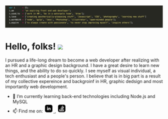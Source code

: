 ![Header](https://github.com/amagsid/amagsid/blob/main/assets/0.jpeg)


# Hello, folks! <img src="https://raw.githubusercontent.com/MartinHeinz/MartinHeinz/master/wave.gif" width="30px">
I pursued a life-long dream to become a web developer after realizing with an HR and a graphic design background.
I have a great desire to learn new things, and the ability to do so quickly. I see myself as visual individual, a tech enthusiast and a people's person. I believe that is in big part is a result of my collective expereince and backgroinf in HR, graphic dedsign and most importantly web development.

- 🌱 I’m currently learning back-end technologies including Node.js and MySQL
- 📫 Find me on:
<a href="https://www.linkedin.com/in/ahmad-magdy-7792611b1/" target="_blank"> <img src="https://github.com/amagsid/amagsid/blob/main/assets/linkedin_Artboard%201_Artboard%201.jpg" width="30px"> </a>,
<a href="https://stackoverflow.com/users/13781424/ahmad-magdy" target="_blank"> <img src="https://github.com/amagsid/amagsid/blob/main/assets/stack_Artboard%201%20copy.jpg" width="30px"> </a>

<!--
**amagsid/amagsid** is a ✨ _special_ ✨ repository because its `README.md` (this file) appears on your GitHub profile.

Here are some ideas to get you started:

- 🔭 I’m currently working on ...
- 🌱 I’m currently learning ...
- 👯 I’m looking to collaborate on ...
- 🤔 I’m looking for help with ...
- 💬 Ask me about ...
- 📫 How to reach me: ...
- 😄 Pronouns: ...
- ⚡ Fun fact: ...
-->
